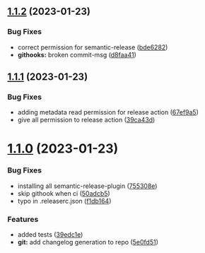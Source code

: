 ## [1.1.2](https://github.com/CUexter/next-template/compare/v1.1.1...v1.1.2) (2023-01-23)

### Bug Fixes

- correct permission for semantic-release ([bde6282](https://github.com/CUexter/next-template/commit/bde628206602d252fb2af35270b6e7f0032f4a46))
- **githooks:** broken commit-msg ([d8faa41](https://github.com/CUexter/next-template/commit/d8faa41fc2d2f411f9ea2fed8403a3edd5b7aed4))

## [1.1.1](https://github.com/CUexter/next-template/compare/v1.1.0...v1.1.1) (2023-01-23)

### Bug Fixes

- adding metadata read permission for release action ([67ef9a5](https://github.com/CUexter/next-template/commit/67ef9a54b9bdc5b562ec95fa2f564707b0c6c24f))
- give all permission to release action ([39ca43d](https://github.com/CUexter/next-template/commit/39ca43decaae81f706cf7aaabb83de582fe99eeb))

# [1.1.0](https://github.com/CUexter/next-template/compare/v1.0.0...v1.1.0) (2023-01-23)

### Bug Fixes

- installing all semantic-release-plugin ([755308e](https://github.com/CUexter/next-template/commit/755308e1a15e1d23959194e025530eefcb9af4fd))
- skip githook when ci ([50adcb5](https://github.com/CUexter/next-template/commit/50adcb50ef280273d7b9daf1375ab8041d4bc14b))
- typo in .releaserc.json ([f1db164](https://github.com/CUexter/next-template/commit/f1db16493d6e15e9b3bfde6c1b7751f8134996e4))

### Features

- added tests ([39edc1e](https://github.com/CUexter/next-template/commit/39edc1ecd20bd57737d57835a9c55e8e9e74b9fd))
- **git:** add changelog generation to repo ([5e0fd51](https://github.com/CUexter/next-template/commit/5e0fd51dcb26161bd9b929b86622bd3a8553643f))
